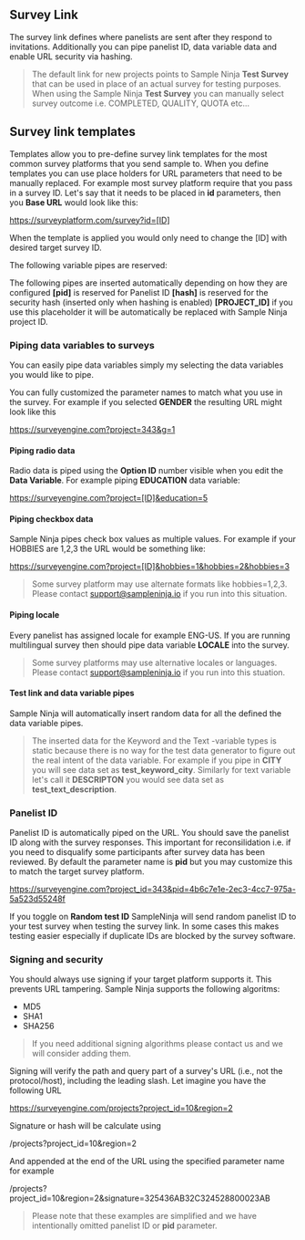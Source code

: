 ## Survey Link

The survey link defines where panelists are sent after they respond to invitations. Additionally you can pipe panelist ID, data variable data and enable URL security via hashing.

> The default link for new projects points to Sample Ninja **Test Survey** that can be used in place of an actual survey for testing purposes. When using the Sample Ninja **Test Survey** you can manually select survey outcome i.e. COMPLETED, QUALITY, QUOTA etc...

## Survey link templates
Templates allow you to pre-define survey link templates for the most common survey platforms that you send sample to. When you define templates you can use place holders for URL parameters that need to be manually replaced. For example most survey platform require that you pass in a survey ID. Let's say that it needs to be placed in **id** parameters, then you **Base URL** would look like this:

https://surveyplatform.com/survey?id=[ID]

When the template is applied you would only need to change the [ID] with desired target survey ID.

The following variable pipes are reserved:

The following pipes are inserted automatically depending on how they are configured
**[pid]** is reserved for Panelist ID
**[hash]** is reserved for the security hash (inserted only when hashing is enabled)
**[PROJECT_ID]** if you use this placeholder it will be automatically be replaced with Sample Ninja project ID.

### Piping data variables to surveys
You can easily pipe data variables simply my selecting the data variables you would like to pipe.

You can fully customized the parameter names to match what you use in the survey. For example if you selected **GENDER** the resulting URL might look like this

https://surveyengine.com?project=343&g=1

#### Piping radio data
Radio data is piped using the **Option ID** number visible when you edit the **Data Variable**. For example piping **EDUCATION** data variable:

https://surveyengine.com?project=[ID]&education=5

#### Piping checkbox data
Sample Ninja pipes check box values as multiple values. For example if your HOBBIES are 1,2,3 the URL would be something like:

https://surveyengine.com?project=[ID]&hobbies=1&hobbies=2&hobbies=3

> Some survey platform may use alternate formats like hobbies=1,2,3. Please contact support@sampleninja.io if you run into this situation.

#### Piping locale
Every panelist has assigned locale for example ENG-US. If you are running multilingual survey then should pipe data variable **LOCALE** into the survey.

> Some survey platforms may use alternative locales or languages. Please contact support@sampleninja.io if you run into this stuation.

#### Test link and data variable pipes
Sample Ninja will automatically insert random data for all the defined the data variable pipes.

> The inserted data for the Keyword and the Text -variable types is static because there is no way for the test data generator to figure out the real intent of the data variable. For example if you pipe in **CITY** you will see data set as **test_keyword_city**. Similarly for text variable let's call it **DESCRIPTON** you would see data set as **test_text_description**.
 
### Panelist ID
Panelist ID is automatically piped on the URL. You should save the panelist ID along with the survey responses. This important for reconsilidation i.e. if you need to disqualify some participants after survey data has been reviewed. By default the parameter name is **pid** but you may customize this to match the target survey platform.

https://surveyengine.com?project_id=343&pid=4b6c7e1e-2ec3-4cc7-975a-5a523d55248f

If you toggle on **Random test ID** SampleNinja will send random panelist ID to your test survey when testing the survey link. In some cases this makes testing easier especially if duplicate IDs are blocked by the survey software.

### Signing and security
You should always use signing if your target platform supports it. This prevents URL tampering. Sample Ninja supports the following algoritms:

- MD5 
- SHA1 
- SHA256

> If you need additional signing algorithms please contact us and we will consider adding them.

Signing will verify the path and query part of a survey's URL (i.e., not the protocol/host), including the leading slash. Let imagine you have the following URL

https://surveyengine.com/projects?project_id=10&region=2

Signature or hash will be calculate using

/projects?project_id=10&region=2

And appended at the end of the URL using the specified parameter name for example

/projects?project_id=10&region=2&signature=325436AB32C324528800023AB

> Please note that these examples are simplified and we have intentionally omitted panelist ID or **pid** parameter.

